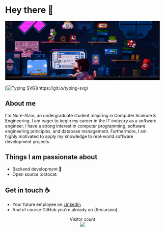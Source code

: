 # Hey there :wave:

<img src="https://github.com/Nure-A1am/Nure-A1am/blob/main/resource/coding_animation.gif" alt="Hello world">



[![Typing SVG](https://readme-typing-svg.demolab.com?font=Roboto&weight=900&size=30&duration=3000&pause=1000&color=1DBF73&width=600&height=45&lines=Web+Developement;Android+Developement;Back-end+Development;API+Integration;)](https://git.io/typing-svg)

## About me

I'm Nure-Alam, an undergraduate student majoring in Computer Science & Engineering. I am eager to begin my career in the IT industry as a software engineer. I have a strong interest in computer programming, software engineering principles, and database management. Furthermore, I am highly motivated to apply my knowledge to real-world software development projects.


## Things I am passionate about

- Backend development :robot:
- Open source :octocat:

## Get in touch :coffee:

- Your future employee on [LinkedIn](https://www.linkedin.com/in/nure-alam)
- And of course GitHub you're already on (Recursion).

<p align="center"> 
  Visitor count<br>
  <img src="https://profile-counter.glitch.me/Nure-A1am/count.svg" />
</p>


<!--
**this** is a ✨ _special_ ✨ repository because its `README.md` (this file) appears on your GitHub profile.

Here are some ideas to get you started:

- 🔭 I’m currently working on ...
- 🌱 I’m currently learning ...
- 👯 I’m looking to collaborate on ...
- 🤔 I’m looking for help with ...
- 💬 Ask me about ...
- 📫 How to reach me: ...
- 😄 Pronouns: ...
- ⚡ Fun fact: ...
-->
